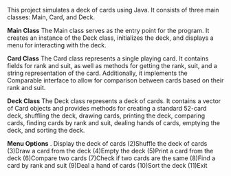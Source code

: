 This project simulates a deck of cards using Java. It consists of three main classes: Main, Card, and Deck.

**Main Class**
The Main class serves as the entry point for the program. It creates an instance of the Deck class, initializes the deck, and displays a menu for interacting with the deck.

**Card Class**
The Card class represents a single playing card. It contains fields for rank and suit, as well as methods for getting the rank, suit, and a string representation of the card. Additionally, it implements the Comparable interface to allow for comparison between cards based on their rank and suit.

**Deck Class**
The Deck class represents a deck of cards. It contains a vector of Card objects and provides methods for creating a standard 52-card deck, shuffling the deck, drawing cards, printing the deck, comparing cards, finding cards by rank and suit, dealing hands of cards, emptying the deck, and sorting the deck.

**Menu Options**
. Display the deck of cards
(2)Shuffle the deck of cards
(3)Draw a card from the deck
(4)Empty the deck
(5)Print a card from the deck
(6)Compare two cards
(7)Check if two cards are the same
(8)Find a card by rank and suit
(9)Deal a hand of cards
(10)Sort the deck
(11)Exit
